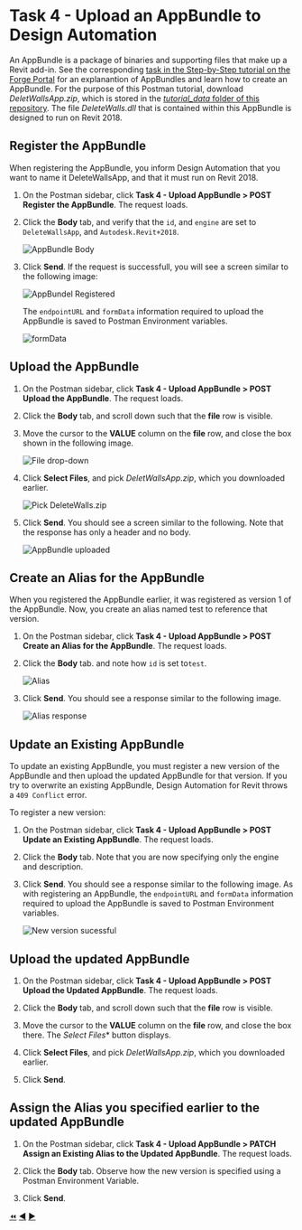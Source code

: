 # Task 4 - Upload an AppBundle to Design Automation

An AppBundle is a package of binaries and supporting files that make up a Revit add-in. See the corresponding [task in the Step-by-Step tutorial on the Forge Portal](https://forge.autodesk.com/en/docs/design-automation/v3/tutorials/revit/step4-publish-appbundle/) for an explanantion of AppBundles and learn how to create an AppBundle. For the purpose of this Postman tutorial,  download *DeletWallsApp.zip*, which is stored in the [*tutorial_data* folder of this repository](../tutorial_data). The file *DeleteWalls.dll* that is contained within this AppBundle is designed to run on Revit 2018.

## Register the AppBundle

When registering the AppBundle, you inform Design Automation that you want to name it DeleteWallsApp, and that it must run on Revit 2018.

1. On the Postman sidebar, click **Task 4 - Upload AppBundle > POST Register the AppBundle**. The request loads.

2. Click the **Body** tab, and verify that the `id`, and `engine` are set to `DeleteWallsApp`, and `Autodesk.Revit+2018`.

    ![AppBundle Body](../images/task4-appbundle_body.png "AppBundle Body") 

3. Click **Send**. If the request is successfull, you will see a screen similar to the following image:

    ![AppBundel Registered](../images/task4-appbundle_registered.png "AppBundel Registered")

    The `endpointURL` and `formData` information required to upload the AppBundle is saved to Postman Environment variables.

    ![formData](../images/task4-appbundle_form_data.png "formData")

## Upload the AppBundle

1. On the Postman sidebar, click **Task 4 - Upload AppBundle > POST Upload the AppBundle**. The request loads.

2. Click the **Body** tab, and scroll down such that the **file** row is visible.

3. Move the cursor to the **VALUE** column on the **file** row, and close the box shown in the following image. 

    ![File drop-down](../images/task4-appbundle_file_dropdown.png "File drop-down")

4. Click **Select Files**, and pick *DeletWallsApp.zip*, which you downloaded earlier.

    ![Pick DeleteWalls.zip](../images/task4-appbundle_select_file.png "Pick DeleteWalls.zip")

5. Click **Send**. You should see a screen similar to the following. Note that the response has only a header and no body.

    ![AppBundle uploaded](../images/task4-appbundle_uploaded.png "AppBundle uploaded")

## Create an Alias for the AppBundle

When you registered the AppBundle earlier, it was registered as version 1 of the AppBundle. Now, you create an alias named test to reference that version.

1. On the Postman sidebar, click **Task 4 - Upload AppBundle > POST Create an Alias for the AppBundle**. The request loads.

2. Click the **Body** tab. and note how `id` is set to`test`.

    ![Alias](../images/task4-appbundle_alias.png "Alias")

3. Click **Send**. You should see a response similar to the following image.

    ![Alias response](../images/task4-appbundle_alias_set.png "Alias response")

## Update an Existing AppBundle

To update an existing AppBundle, you must register a new version of the AppBundle and then upload the updated AppBundle for that version. If you try to overwrite an existing AppBundle, Design Automation for Revit throws a `409 Conflict` error.

To register a new version:

1. On the Postman sidebar, click **Task 4 - Upload AppBundle > POST Update an Existing AppBundle**. The request loads.

2. Click the **Body** tab. Note that you are now specifying only the engine and description.

3. Click **Send**. You should see a response similar to the following image. As with registering an AppBundle, the `endpointURL` and `formData` information required to upload the AppBundle is saved to Postman Environment variables.

    ![New version sucessful](../images/task4-appbundle_new_version_successfull.png "New version successfull")

## Upload the updated AppBundle

1. On the Postman sidebar, click **Task 4 - Upload AppBundle > POST Upload the Updated AppBundle**. The request loads.

2. Click the **Body** tab, and scroll down such that the **file** row is visible.

3. Move the cursor to the **VALUE** column on the **file** row, and close the box there. The *Select Files** button displays.

4. Click **Select Files**, and pick *DeletWallsApp.zip*, which you downloaded earlier.

5. Click **Send**.

## Assign the Alias you specified earlier to the updated AppBundle

1. On the Postman sidebar, click **Task 4 - Upload AppBundle > PATCH Assign an Existing Alias to the Updated AppBundle**. The request loads.

2. Click the **Body** tab. Observe how the new version is specified using a Postman Environment Variable.

3. Click **Send**.

[:rewind:](../readme.md "readme.md") [:arrow_backward:](task-3.md "Previous task") [:arrow_forward:](task-5.md "Next task")
